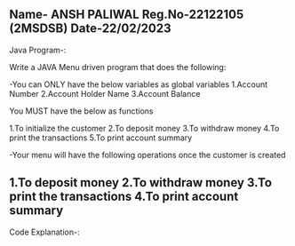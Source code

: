 Name- ANSH PALIWAL
Reg.No-22122105
(2MSDSB)
Date-22/02/2023
--------------------------------------------------------------------------------------------------------------------
Java Program-:

Write a JAVA Menu driven program that does the following:

-You can ONLY have the below variables as global variables
1.Account Number
2.Account Holder Name
3.Account Balance

You MUST have the below as functions

1.To initialize the customer
2.To deposit money
3.To withdraw money
4.To print the transactions
5.To print account summary

-Your menu will have the following operations once the customer is created

1.To deposit money
2.To withdraw money
3.To print the transactions
4.To print account summary
--------------------------------------------------------------------------------------------------------------------
Code Explanation-:

